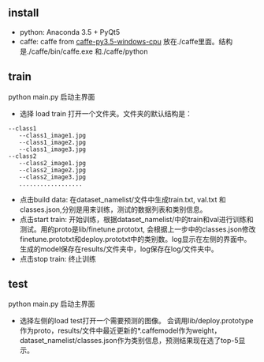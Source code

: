 ## install
* python: Anaconda 3.5 + PyQt5
* caffe: caffe from [caffe-py3.5-windows-cpu](https://ci.appveyor.com/api/projects/BVLC/caffe/artifacts/build/caffe.zip?branch=windows&job=Environment%3A%20MSVC_VERSION%3D14%2C%20WITH_NINJA%3D0%2C%20CMAKE_CONFIG%3DRelease%2C%20CMAKE_BUILD_SHARED_LIBS%3D0%2C%20PYTHON_VERSION%3D3%2C%20WITH_CUDA%3D0) 放在./caffe里面。结构是./caffe/bin/caffe.exe 和./caffe/python
## train
python main.py 启动主界面

* 选择 load train 打开一个文件夹。文件夹的默认结构是：
```
--class1
   --class1_image1.jpg
   --class1_image2.jpg
   --class1_image3.jpg
--class2
   --class2_image1.jpg
   --class2_image2.jpg
   --class2_image3.jpg
   ..................
```
* 点击build data: 在dataset_namelist/文件中生成train.txt, val.txt 和classes.json,分别是用来训练，测试的数据列表和类别信息。
* 点击start train: 开始训练，根据dataset_namelist/中的train和val进行训练和测试。用的proto是lib/finetune.prototxt, 会根据上一步中的classes.json修改finetune.prototxt和deploy.prototxt中的类别数。log显示在左侧的界面中。生成的model保存在results/文件夹中，log保存在log/文件夹中。
* 点击stop train: 终止训练

## test
python main.py 启动主界面

* 选择左侧的load test打开一个需要预测的图像。
会调用lib/deploy.prototype作为proto，results/文件中最近更新的*.caffemodel作为weight，dataset_namelist/classes.json作为类别信息，预测结果现在选了top-5显示。